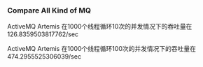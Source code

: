 

### Compare All Kind of MQ 

ActiveMQ Artemis 在1000个线程循环10次的并发情况下的吞吐量在126.8359503817762/sec

ActiveMQ Artemis 在1000个线程循环100次的并发情况下的吞吐量在474.2955525306039/sec